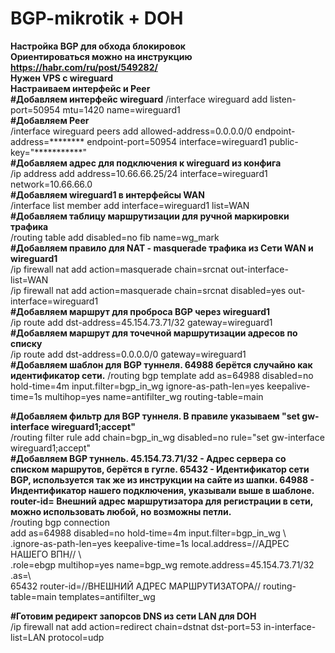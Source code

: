 # BGP-mikrotik + DOH
**Настройка BGP для обхода блокировок  
Ориентироваться можно на инструкцию https://habr.com/ru/post/549282/  
Нужен VPS с wireguard  
Настраиваем интерфейс и Peer  
#Добавляем интерфейс wireguard** 
/interface wireguard add listen-port=50954 mtu=1420 name=wireguard1  
**#Добавляем Peer**  
/interface wireguard peers add allowed-address=0.0.0.0/0 endpoint-address=******** endpoint-port=50954 interface=wireguard1 public-key="***********"  
**#Добавляем адрес для подключения к wireguard из конфига**  
/ip address add address=10.66.66.25/24 interface=wireguard1 network=10.66.66.0  
**#Добавляем wireguard1 в интерфейсы WAN**  
/interface list member add interface=wireguard1 list=WAN  
**#Добавляем таблицу маршрутизации для ручной маркировки трафика**  
/routing table add disabled=no fib name=wg_mark  
**#Добавляем правило для NAT - masquerade трафика из Сети WAN и wireguard1**  
/ip firewall nat add action=masquerade chain=srcnat out-interface-list=WAN  
/ip firewall nat add action=masquerade chain=srcnat disabled=yes out-interface=wireguard1  
**#Добавляем маршрут для проброса BGP через wireguard1**  
/ip route add dst-address=45.154.73.71/32 gateway=wireguard1  
**#Добавляем маршрут для точечной маршрутизации адресов по списку**  
/ip route add dst-address=0.0.0.0/0 gateway=wireguard1  
**#Добавляем шаблон для BGP туннеля. 64988 берётся случайно как идентификатор сети.**
/routing bgp template add as=64988 disabled=no hold-time=4m input.filter=bgp_in_wg ignore-as-path-len=yes keepalive-time=1s multihop=yes name=antifilter_wg routing-table=main  

**#Добавляем фильтр для BGP туннеля. В правиле указываем "set gw-interface wireguard1;accept"**  
/routing filter rule add chain=bgp_in_wg disabled=no rule="set gw-interface wireguard1;accept"  
**#Добавляем BGP туннель.  45.154.73.71/32 - Адрес сервера со списком маршрутов, берётся в гугле. 65432 - Идентификатор сети BGP, используется так же из инструкции на сайте из шапки. 64988 - Индентификатор нашего подключения, указывали выше в шаблоне. router-id= Внешний адрес маршрутизатора для регистрации в сети, можно использовать любой, но возможны петли.**  
/routing bgp connection  
add as=64988 disabled=no hold-time=4m input.filter=bgp_in_wg \  
    .ignore-as-path-len=yes keepalive-time=1s local.address=//АДРЕС НАШЕГО ВПН// \  
    .role=ebgp multihop=yes name=bgp_wg remote.address=45.154.73.71/32 .as=\  
    65432 router-id=//ВНЕШНИЙ АДРЕС МАРШРУТИЗАТОРА// routing-table=main templates=antifilter_wg  

**#Готовим редирект запорсов DNS из сети LAN для DOH**  
/ip firewall nat add action=redirect chain=dstnat dst-port=53 in-interface-list=LAN protocol=udp  

